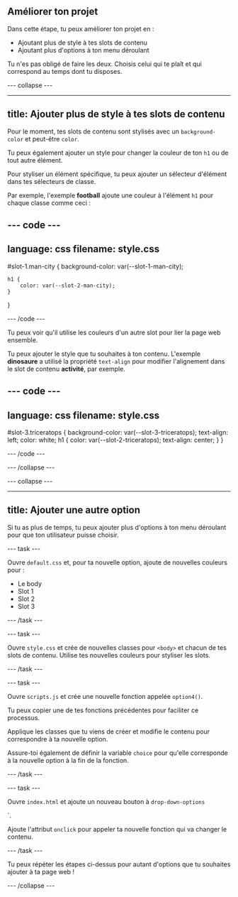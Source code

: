 ## Améliorer ton projet

Dans cette étape, tu peux améliorer ton projet en :

- Ajoutant plus de style à tes slots de contenu
- Ajoutant plus d'options à ton menu déroulant

Tu n'es pas obligé de faire les deux. Choisis celui qui te plaît et qui correspond au temps dont tu disposes.

\--- collapse ---

---

## title: Ajouter plus de style à tes slots de contenu

Pour le moment, tes slots de contenu sont stylisés avec un `background-color` et peut-être `color`.

Tu peux également ajouter un style pour changer la couleur de ton `h1` ou de tout autre élément.

Pour styliser un élément spécifique, tu peux ajouter un sélecteur d'élément dans tes sélecteurs de classe.

Par exemple, l'exemple **football** ajoute une couleur à l'élément `h1` pour chaque classe comme ceci :

## --- code ---

language: css
filename: style.css
---------------------------------------------------

\#slot-1.man-city {
background-color: var(--slot-1-man-city);

```
h1 {
    color: var(--slot-2-man-city);
}
```

}

\--- /code ---

Tu peux voir qu'il utilise les couleurs d'un autre slot pour lier la page web ensemble.

Tu peux ajouter le style que tu souhaites à ton contenu. L'exemple **dinosaure** a utilisé la propriété `text-align` pour modifier l'alignement dans le slot de contenu **activité**, par exemple.

## --- code ---

language: css
filename: style.css
---------------------------------------------------

\#slot-3.triceratops {
background-color: var(--slot-3-triceratops);
text-align: left;
color: white;
h1 {
color: var(--slot-2-triceratops);
text-align: center;
}
}

\--- /code ---

\--- /collapse ---

\--- collapse ---

---

## title: Ajouter une autre option

Si tu as plus de temps, tu peux ajouter plus d'options à ton menu déroulant pour que ton utilisateur puisse choisir.

\--- task ---

Ouvre `default.css` et, pour ta nouvelle option, ajoute de nouvelles couleurs pour :

- Le body
- Slot 1
- Slot 2
- Slot 3

\--- /task ---

\--- task ---

Ouvre `style.css` et crée de nouvelles classes pour `<body>` et chacun de tes slots de contenu. Utilise tes nouvelles couleurs pour styliser les slots.

\--- /task ---

\--- task ---

Ouvre `scripts.js` et crée une nouvelle fonction appelée `option4()`.

Tu peux copier une de tes fonctions précédentes pour faciliter ce processus.

Applique les classes que tu viens de créer et modifie le contenu pour correspondre à ta nouvelle option.

Assure-toi également de définir la variable `choice` pour qu'elle corresponde à la nouvelle option à la fin de la fonction.

\--- /task ---

\--- task ---

Ouvre `index.html` et ajoute un nouveau bouton à `drop-down-options`<div>\`.

Ajoute l'attribut `onclick` pour appeler ta nouvelle fonction qui va changer le contenu.

\--- /task ---

Tu peux répéter les étapes ci-dessus pour autant d'options que tu souhaites ajouter à ta page web !

\--- /collapse ---
